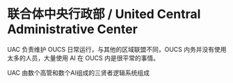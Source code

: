 # 联合体中央行政部 / United Central Administrative Center

UAC 负责维护 OUCS 日常运行，与其他的区域联盟不同，OUCS 内务并没有使用太多的人员，大量使用 AI 在 OUCS 内是很平常的事情。  

UAC 由数个高管和数个AI组成的三贤者逻辑系统组成

